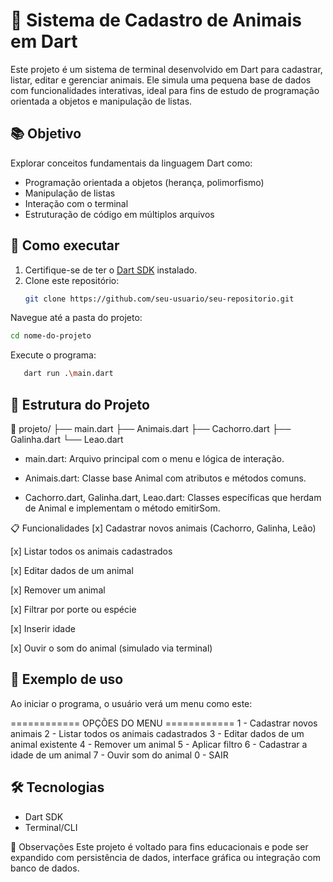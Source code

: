 # 🐾 Sistema de Cadastro de Animais em Dart

Este projeto é um sistema de terminal desenvolvido em Dart para cadastrar, listar, editar e gerenciar animais. Ele simula uma pequena base de dados com funcionalidades interativas, ideal para fins de estudo de programação orientada a objetos e manipulação de listas.

## 📚 Objetivo

Explorar conceitos fundamentais da linguagem Dart como:
- Programação orientada a objetos (herança, polimorfismo)
- Manipulação de listas
- Interação com o terminal
- Estruturação de código em múltiplos arquivos

## 🚀 Como executar

1. Certifique-se de ter o [Dart SDK](https://dart.dev/get-dart) instalado.
2. Clone este repositório:
   ```bash
   git clone https://github.com/seu-usuario/seu-repositorio.git
Navegue até a pasta do projeto:

```bash
cd nome-do-projeto
```

Execute o programa:

 ```bash
    dart run .\main.dart
```

## 🧮 Estrutura do Projeto

📁 projeto/
├── main.dart
├── Animais.dart
├── Cachorro.dart
├── Galinha.dart
└── Leao.dart

- main.dart: Arquivo principal com o menu e lógica de interação.

- Animais.dart: Classe base Animal com atributos e métodos comuns.

- Cachorro.dart, Galinha.dart, Leao.dart: Classes específicas que herdam de Animal e implementam o método emitirSom.

📋 Funcionalidades
[x] Cadastrar novos animais (Cachorro, Galinha, Leão)

[x] Listar todos os animais cadastrados

[x] Editar dados de um animal

[x] Remover um animal

[x] Filtrar por porte ou espécie

[x] Inserir idade

[x] Ouvir o som do animal (simulado via terminal)

## 🐶 Exemplo de uso

Ao iniciar o programa, o usuário verá um menu como este:


============ OPÇÕES DO MENU ============
1 - Cadastrar novos animais
2 - Listar todos os animais cadastrados
3 - Editar dados de um animal existente
4 - Remover um animal
5 - Aplicar filtro
6 - Cadastrar a idade de um animal
7 - Ouvir som do animal
0 - SAIR

## 🛠️ Tecnologias

- Dart SDK
- Terminal/CLI

📌 Observações
Este projeto é voltado para fins educacionais e pode ser expandido com persistência de dados, interface gráfica ou integração com banco de dados.